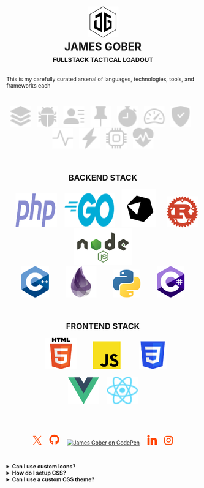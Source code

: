 <h1 align="center">
    <picture>
        <source media="(prefers-color-scheme: dark)" srcset="./media/jamesgober-logo-dark.png">
        <img width="81" height="81" alt="Official brand mark and logo of James Gober. Image shows JG stylish initials encased in a hexagon outline." src="./media/jamesgober-logo.png">
    </picture>
    <br>
    <b>JAMES GOBER</b>
    <br>
    <sup>
      <small><small>
        FULLSTACK TACTICAL LOADOUT
      </small></small>
    </sup>
</h1>

This is my carefully curated arsenal of languages, technologies, tools, and frameworks each 

<!--
**jamesgober/jamesgober** is a ✨ _special_ ✨ repository because its `README.md` (this file) appears on your GitHub profile.

Here are some ideas to get you started:

- 🔭 I’m currently working on ...
- 🌱 I’m currently learning ...
- 👯 I’m looking to collaborate on ...
- 🤔 I’m looking for help with ...
- 💬 Ask me about ...
- 📫 How to reach me: ...
- 😄 Pronouns: ...
- ⚡ Fun fact: ...
-->


&nbsp;

<div align="center">
    <img width="54" height="54" alt="Technology Stack" src="media/icons/stack.svg">
    &nbsp;&nbsp;
    <img width="54" height="54" alt="Bug" src="media/icons/bug.svg">
    &nbsp;&nbsp;
    <img width="54" height="54" alt="Contributer" src="media/icons/contribute.svg">
    &nbsp;&nbsp;
    <img width="54" height="54" alt="Push Pin Stack" src="media/icons/push-pin.svg">
    &nbsp;&nbsp;
    <img width="54" height="54" alt="Stopwatch" src="media/icons/stopwatch.svg">
    &nbsp;&nbsp;
    <img width="54" height="54" alt="Speedometer" src="media/icons/speedometer.svg">
    &nbsp;&nbsp;
    <img width="54" height="54" alt="Security Shield" src="media/icons/shield.svg">
    &nbsp;&nbsp;
    <img width="54" height="54" alt="Activity Monitor" src="media/icons/activity.svg">
    &nbsp;&nbsp;
    <img width="54" height="54" alt="Lightning" src="media/icons/lightning.svg">
    &nbsp;&nbsp;
    <img width="54" height="54" alt="CPU" src="media/icons/cpu.svg">
    &nbsp;&nbsp;
    <img width="54" height="54" alt="Heartbeat Monitor" src="media/icons/heartbeat.svg"></div>

&nbsp;

<div align="center">
    <h2>BACKEND STACK</h2>
    &nbsp;&nbsp;&nbsp;&nbsp;
    <a href="#" title="PHP 8x" target="_blank"><img width="108" height="90" alt="PHP 8x" src="./media/langs/php.svg"></a>
    &nbsp;&nbsp;&nbsp;
    <a href="#" title="Go" target="_blank"><img width="130" height="90" alt="Go" src="./media/langs/go.svg"></a>
    &nbsp;&nbsp;&nbsp;
    <a href="#" title="Crystal" target="_blank"><img width="90" height="100" alt="Crystal" src="./media/langs/crystal.svg"></a>
    &nbsp;&nbsp;&nbsp;&nbsp&nbsp;
    <a href="#" title="Rust" target="_blank"><img width="81" height="auto" alt="Rust" src="./media/langs/rust.svg"></a>
    &nbsp;&nbsp;&nbsp;&nbsp;
    <a href="#" title="Nodejs" target="_blank"><img width="150" height="auto" alt="Nodejs" src="./media/langs/nodejs.svg"></a>
    &nbsp;&nbsp;&nbsp;&nbsp;
    <br>
    &nbsp;&nbsp;&nbsp;&nbsp;
    <a href="#" title="C++" target="_blank"><img width="72" height="auto" alt="React Native" src="./media/langs/cpp.svg"></a>
    &nbsp;&nbsp;&nbsp;&nbsp;&nbsp;&nbsp;&nbsp;&nbsp&nbsp;
    <a href="#" title="Elixir" target="_blank"><img width="81" height="auto" alt="Elixir" src="./media/langs/elixir.svg"></a>
    &nbsp;&nbsp;&nbsp;&nbsp;&nbsp;&nbsp;&nbsp;&nbsp&nbsp;
    <a href="#" title="Python" target="_blank"><img width="72" height="auto" alt="Python" src="./media/langs/python.svg"></a>
    &nbsp;&nbsp;&nbsp;&nbsp;&nbsp;&nbsp;&nbsp;&nbsp;&nbsp
    <a href="#" title="C#" target="_blank"><img width="72" height="auto" alt="React Native" src="./media/langs/cs.svg"></a>
    &nbsp;&nbsp;&nbsp;&nbsp;
</div>

&nbsp;

<div align="center">
    <h2>FRONTEND STACK</h2>
    &nbsp;&nbsp;&nbsp;
    <a href="#" title="HTML 5" target="_blank"><img width="81" height="auto" alt="HTML 5" src="./media/langs/html.svg"></a>
    &nbsp;&nbsp;&nbsp;&nbsp;&nbsp;&nbsp;&nbsp;&nbsp;&nbsp;
    <a href="#" target="_blank"><img width="72" height="auto" alt="JavaScript" src="./media/langs/js.svg"></a>
    &nbsp;&nbsp;&nbsp;&nbsp;&nbsp;&nbsp;&nbsp;&nbsp;&nbsp;&nbsp;
    <a href="#" title="CSS" target="_blank"><img width="72" height="auto" alt="CSS 3" src="./media/langs/css.svg"></a>
    <br><br>
    &nbsp;&nbsp;&nbsp;
    <a href="#" title="VUE" target="_blank"><img width="81" height="auto" alt="VUE" src="./media/langs/vue.svg"></a>
    &nbsp;&nbsp;&nbsp;
    <a href="#" title="React" target="_blank"><img width="81" height="auto" alt="React" src="./media/langs/react.svg"></a>
    &nbsp;&nbsp;&nbsp;
</div>

&nbsp;

&nbsp;


<div align="center">
    <a href="https://x.com/jamesgober" target="_blank">
        <img width="23" height="23" alt="James Gober on X.com" src="./media/social/x.svg"></a>
    &nbsp;&nbsp;&nbsp;
    <a href="https://github.com/jamesgober" target="_blank">
        <img width="27" height="27" alt="James Gober on GitHub" src="./media/social/github.svg"></a>
    &nbsp;&nbsp;&nbsp;
    <a href="https://codepen.io/jamesgober" target="_blank">
        <img width="26" height="26" alt="James Gober on CodePen" src="./media/social/codepen.svg?"></a>
    &nbsp;&nbsp;&nbsp;
    <a href="https://linkedin.com/in/jamesgober" target="_blank">
        <img width="25" height="25" alt="James Gober on LinkedIn" src="./media/social/linkedin.svg"></a>
    &nbsp;&nbsp;&nbsp;
    <a href="https://instagram.com/jamesgober" target="_blank">
        <img width="23" height="23" alt="James Gober on Instagram" src="./media/social/instagram.svg"></a>
</div>

&nbsp;

<details>
  <summary><b>Can I use custom Icons?</b></summary>
  Yes.  Just use <code>&lt;Icon className='my-icon' /&gt;</code> instead of <code>&lt;Icon name='my-icon' /&gt;</code>.  See https://github.com/Semantic-Org/Semantic-UI-React/issues/931#issuecomment-263643210 for detailed info and examples.
</details>

<details>
  <summary><b>How do I setup CSS?</b></summary>

There are several options. Refer to our doc on [CSS Usage][23].

</details>

<details>
  <summary><b>Can I use a custom CSS theme?</b></summary>
  Yes.  Semantic UI React includes components that render valid Semantic UI HTML, no CSS is included.  This allows you to load any Semantic UI CSS theme on top of your Semantic UI React app.
</details>
